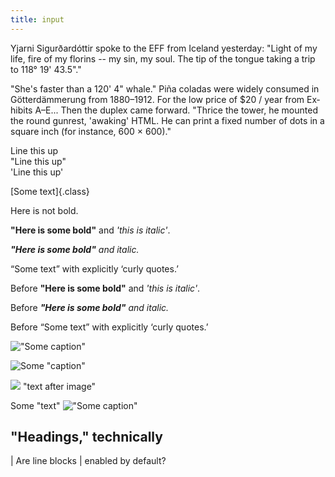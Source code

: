 ```yaml
---
title: input
---
```


Yjarni Sigurðardóttir spoke to the EFF from Iceland yesterday: "Light of my life, fire of my florins -- my sin, my soul. The tip of the tongue taking a trip to 118° 19' 43.5"."

"She's faster than a 120' 4" whale." Piña co­ladas were widely consumed in
Götterdämmerung from 1880–1912. For the low price of \$20 / year from Ex­hi­bits A–E... Then the duplex came forward. "Thrice the tower, he mounted the round gunrest, 'awaking' HTML. He can print a fixed num­ber of dots in a square inch (for in­stance, 600 × 600)."

Line this up\
"Line this up"\
'Line this up'

[Some text]{.class}

Here is not bold.

**"Here is some bold"** and _'this is italic'_.

_**"Here is some bold"** and italic._

“Some text” with explicitly ‘curly quotes.’

Before **"Here is some bold"** and _'this is italic'_.

Before _**"Here is some bold"** and italic._

Before “Some text” with explicitly ‘curly quotes.’

!["Some caption"](img.png)

![Some "caption"](img.png)

![](img.png) "text after image"

Some "text" !["Some caption"](img.png)

## "Headings," technically

| Are line blocks
| enabled by default?
